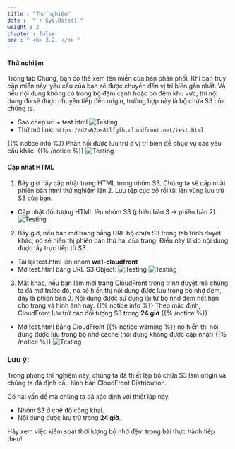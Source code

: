 ```yaml
---
title : "Thử nghiệm"
date :  "`r Sys.Date()`" 
weight : 2 
chapter : false
pre : " <b> 3.2. </b> "
---
```

#### Thử nghiệm
Trong tab Chung, bạn có thể xem tên miền của bản phân phối. Khi bạn truy cập miền này, yêu cầu của bạn sẽ được chuyển đến vị trí biên gần nhất. Và nếu nội dung không có trong bộ đệm cạnh hoặc bộ đệm khu vực, thì nội dung đó sẽ được chuyển tiếp đến origin, trường hợp này là bộ chứa S3 của chúng ta.
- Sao chép url + test.html
![Testing](/ws1-aws-cloudfront/images/3.connect/3.2-copy-url.png) 
- Thử mở link: `https://d2s62os8tlfgfh.cloudfront.net/test.html`

{{% notice info %}}
Phản hồi được lưu trữ ở vị trí biên để phục vụ các yêu cầu khác.
{{% /notice %}}
![Testing](/ws1-aws-cloudfront/images/3.connect/3.2-browser.png) 

#### Cập nhật HTML
1. Bây giờ hãy cập nhật trang HTML trong nhóm S3. Chúng ta sẽ cập nhật phiên bản html thử nghiệm lên 2. Lưu tệp cục bộ rồi tải lên vùng lưu trữ S3 của bạn.
- Cập nhật đối tượng HTML lên nhóm S3 (phiên bản 3 -> phiên bản 2)
![Testing](/ws1-aws-cloudfront/images/3.connect/3.2-update-file.png)

2. Bây giờ, nếu bạn mở trang bằng URL bộ chứa S3 trong tab trình duyệt khác, nó sẽ hiển thị phiên bản thứ hai của trang. Điều này là do nội dung được lấy trực tiếp từ S3
- Tải lại test.html lên nhóm **ws1-cloudfront**
- Mở test.html bằng URL S3 Object:
![Testing](/ws1-aws-cloudfront/images/3.connect/3.2-open-test-s3.png)
![Testing](/ws1-aws-cloudfront/images/3.connect/3.2-testing-s3-v2.png)

3. Mặt khác, nếu bạn làm mới trang CloudFront trong trình duyệt mà chúng ta đã mở trước đó, nó sẽ hiển thị nội dung được lưu trong bộ nhớ đệm, đây là phiên bản 3. Nội dung được sử dụng lại từ bộ nhớ đệm hết hạn cho trang và hình ảnh này.
{{% notice info %}}
Theo mặc định, CloudFront lưu trữ các đối tượng S3 trong **24 giờ**
{{% /notice %}}
- Mở test.html bằng CloudFront
{{% notice warning %}}
nó hiển thị nội dung được lưu trong bộ nhớ cache (nội dung không được cập nhật)
{{% /notice %}}
![Testing](/ws1-aws-cloudfront/images/3.connect/3.2-not-updated-v2.png)


### Lưu ý:
Trong phòng thí nghiệm này, chúng ta đã thiết lập bộ chứa S3 làm origin và chúng ta đã định cấu hình bản  CloudFront Distribution.

Có hai vấn đề mà chúng ta đã xác định với thiết lập này.

+ Nhóm S3 ở chế độ công khai.
+ Nội dung được lưu trữ trong **24 giờ**.

Hãy xem việc kiểm soát thời lượng bộ nhớ đệm trong bài thực hành tiếp theo!